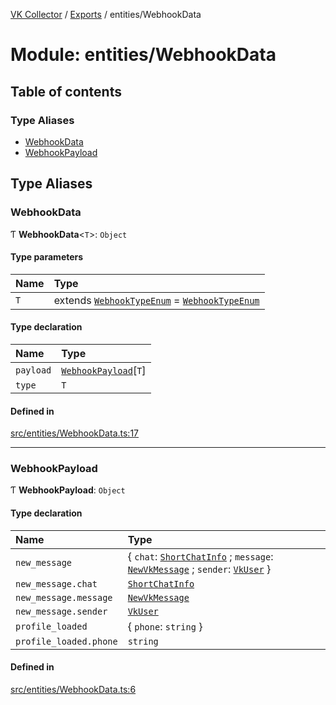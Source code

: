 [VK Collector](../README.md) / [Exports](../modules.md) / entities/WebhookData

# Module: entities/WebhookData

## Table of contents

### Type Aliases

- [WebhookData](entities_WebhookData.md#webhookdata)
- [WebhookPayload](entities_WebhookData.md#webhookpayload)

## Type Aliases

### WebhookData

Ƭ **WebhookData**<`T`\>: `Object`

#### Type parameters

| Name | Type |
| :------ | :------ |
| `T` | extends [`WebhookTypeEnum`](../enums/enums_WebhookTypeEnum.WebhookTypeEnum.md) = [`WebhookTypeEnum`](../enums/enums_WebhookTypeEnum.WebhookTypeEnum.md) |

#### Type declaration

| Name | Type |
| :------ | :------ |
| `payload` | [`WebhookPayload`](entities_WebhookData.md#webhookpayload)[`T`] |
| `type` | `T` |

#### Defined in

[src/entities/WebhookData.ts:17](https://github.com/digitalchat-ru/digitalchat-vk-collector/blob/f91fa2b/src/entities/WebhookData.ts#L17)

___

### WebhookPayload

Ƭ **WebhookPayload**: `Object`

#### Type declaration

| Name | Type |
| :------ | :------ |
| `new_message` | { `chat`: [`ShortChatInfo`](../interfaces/entities_ShortChatInfo.ShortChatInfo.md) ; `message`: [`NewVkMessage`](../interfaces/entities_NewVkMessage.NewVkMessage.md) ; `sender`: [`VkUser`](../interfaces/entities_VkUser.VkUser.md)  } |
| `new_message.chat` | [`ShortChatInfo`](../interfaces/entities_ShortChatInfo.ShortChatInfo.md) |
| `new_message.message` | [`NewVkMessage`](../interfaces/entities_NewVkMessage.NewVkMessage.md) |
| `new_message.sender` | [`VkUser`](../interfaces/entities_VkUser.VkUser.md) |
| `profile_loaded` | { `phone`: `string`  } |
| `profile_loaded.phone` | `string` |

#### Defined in

[src/entities/WebhookData.ts:6](https://github.com/digitalchat-ru/digitalchat-vk-collector/blob/f91fa2b/src/entities/WebhookData.ts#L6)
